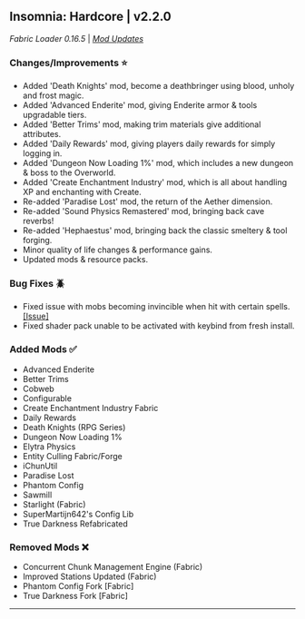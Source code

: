 ## Insomnia: Hardcore | v2.2.0

*Fabric Loader 0.16.5* | *[Mod Updates](https://github.com/CrismPack/Insomnia-Hardcore/blob/main/changelogs/changelog_mods_2.2.0.md)*

### Changes/Improvements ⭐
- Added 'Death Knights' mod, become a deathbringer using blood, unholy and frost magic.
- Added 'Advanced Enderite' mod, giving Enderite armor & tools upgradable tiers.
- Added 'Better Trims' mod, making trim materials give additional attributes.
- Added 'Daily Rewards' mod, giving players daily rewards for simply logging in.
- Added 'Dungeon Now Loading 1%' mod, which includes a new dungeon & boss to the Overworld.
- Added 'Create Enchantment Industry' mod, which is all about handling XP and enchanting with Create.
- Re-added 'Paradise Lost' mod, the return of the Aether dimension.
- Re-added 'Sound Physics Remastered' mod, bringing back cave reverbs!
- Re-added 'Hephaestus' mod, bringing back the classic smeltery & tool forging.
- Minor quality of life changes & performance gains.
- Updated mods & resource packs.


### Bug Fixes 🪲
- Fixed issue with mobs becoming invincible when hit with certain spells. [[Issue]](https://github.com/Sweenus/SimplySkills/issues/105)
- Fixed shader pack unable to be activated with keybind from fresh install.

### Added Mods ✅
- Advanced Enderite
- Better Trims
- Cobweb
- Configurable
- Create Enchantment Industry Fabric
- Daily Rewards
- Death Knights (RPG Series)
- Dungeon Now Loading 1%
- Elytra Physics
- Entity Culling Fabric/Forge
- iChunUtil
- Paradise Lost
- Phantom Config
- Sawmill
- Starlight (Fabric)
- SuperMartijn642's Config Lib
- True Darkness Refabricated

### Removed Mods ❌
- Concurrent Chunk Management Engine (Fabric)
- Improved Stations Updated (Fabric)
- Phantom Config Fork [Fabric]
- True Darkness Fork [Fabric]

---